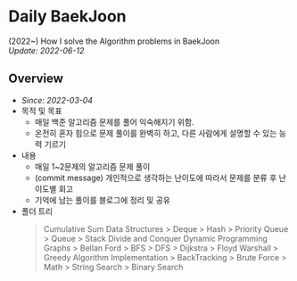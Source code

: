 # Daily BaekJoon
(2022~) How I solve the Algorithm problems in BaekJoon       
_Update: 2022-06-12_   

## **Overview**
- _Since: 2022-03-04_
- 목적 및 목표
    - 매일 백준 알고리즘 문제를 풀어 익숙해지기 위함.
    - 온전히 혼자 힘으로 문제 풀이를 완벽히 하고, 다른 사람에게 설명할 수 있는 능력 기르기
- 내용
    - 매일 1~2문제의 알고리즘 문제 풀이   
    - (commit message) 개인적으로 생각하는 난이도에 따라서 문제를 분류 후 난이도별 회고   
    - 기억에 남는 풀이를 블로그에 정리 및 공유   
- 폴더 트리 
    > Cumulative Sum 
    > Data Structures
        > Deque
        > Hash
        > Priority Queue
        > Queue
        > Stack
    > Divide and Conquer
    > Dynamic Programming
    > Graphs
        > Bellan Ford
        > BFS
        > DFS
        > Dijkstra
        > Floyd Warshall
        > Greedy Algorithm
    > Implementation
        > BackTracking
        > Brute Force
        > Math
        > String 
    > Search
        > Binary Search